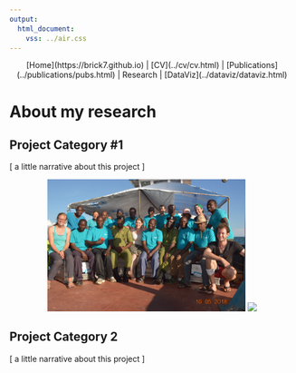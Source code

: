 ```yaml
---
output:
  html_document:
    vss: ../air.css
---
```

<center>
[Home](https://brick7.github.io) | [CV](../cv/cv.html) | [Publications](../publications/pubs.html) | Research | [DataViz](../dataviz/dataviz.html)
</center>

# About my research

## Project Category \#1

[ a little narrative about this project ]

<center>
<img src="maman_benita.jpg" width=350></img> 
<img src="maman_benita2.jpg" width=350></img> 
</center> 

## Project Category 2

[ a little narrative about this project ]

